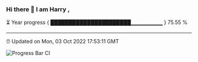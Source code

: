 ### Hi there 👋 I am Harry , 

⏳ Year progress { ██████████████████████▁▁▁▁▁▁▁▁ } 75.55 %

---

⏰ Updated on Mon, 03 Oct 2022 17:53:11 GMT

![Progress Bar CI](https://github.com/duykhang68/duykhang68/workflows/Progress%20Bar%20CI/badge.svg)
